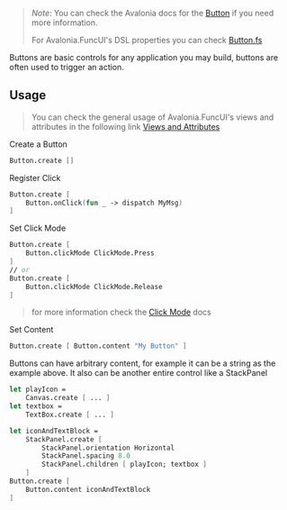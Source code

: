﻿---
layout: control
name: Button
group: controls
---
[Button]: https://avaloniaui.net/docs/controls/button
[Views and Attributes]: guides/Views-and-Attributes.html
[Click Mode]: https://avaloniaui.net/api/Avalonia.Controls/ClickMode/
[Button.fs]: https://github.com/AvaloniaCommunity/Avalonia.FuncUI/blob/master/src/Avalonia.FuncUI.DSL/Button.fs

> *Note*: You can check the Avalonia docs for the [Button] if you need more information.
>
> For Avalonia.FuncUI's DSL properties you can check [Button.fs]

Buttons are basic controls for any application you may build, buttons are often used to trigger an action.

## Usage

> You can check the general usage of Avalonia.FuncUI's views and attributes in the following link [Views and Attributes]

Create a Button
```fsharp
Button.create []
```

Register Click
```fsharp
Button.create [
	Button.onClick(fun _ -> dispatch MyMsg)
]
```

Set Click Mode
```fsharp
Button.create [
	Button.clickMode ClickMode.Press
]
// or
Button.create [
	Button.clickMode ClickMode.Release
]
```
> for more information check the [Click Mode] docs

Set Content
```fsharp
Button.create [ Button.content "My Button" ]
```
Buttons can have arbitrary content, for example it can be a string as the example above. It also can be another entire control like a StackPanel
```fsharp
let playIcon =
	Canvas.create [ ... ]
let textbox =
	TextBox.create [ ... ]

let iconAndTextBlock =
	StackPanel.create [
		StackPanel.orientation Horizontal
		StackPanel.spacing 8.0
		StackPanel.children [ playIcon; textbox ]
	]
Button.create [
	Button.content iconAndTextBlock
]
```
